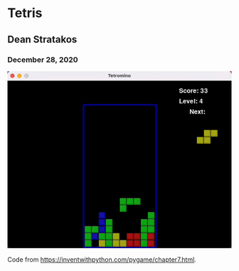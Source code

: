 # Tetris

## Dean Stratakos

### December 28, 2020

<div align="center">
    <img width="600" src="demos/Tetris.gif" alt="Tetris">
</div>

Code from https://inventwithpython.com/pygame/chapter7.html.